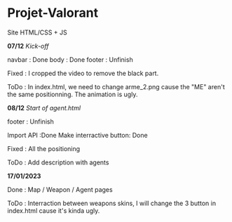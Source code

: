 # Projet-Valorant
Site HTML/CSS + JS

**07/12** *Kick-off*

navbar : Done
body : Done
footer : Unfinish

Fixed :
I cropped the video to remove the black part.

ToDo :
In index.html, we need to change arme_2.png cause the "ME" aren't the same positionning. The animation is ugly.

**08/12**
*Start of agent.html*

footer : Unfinish

Import API :Done
Make interractive button: Done

Fixed :
All the positioning

ToDo :
Add description with agents

**17/01/2023**

Done : Map / Weapon / Agent pages

ToDo : Interraction between weapons skins, I will change the 3 button in index.html cause it's kinda ugly.

